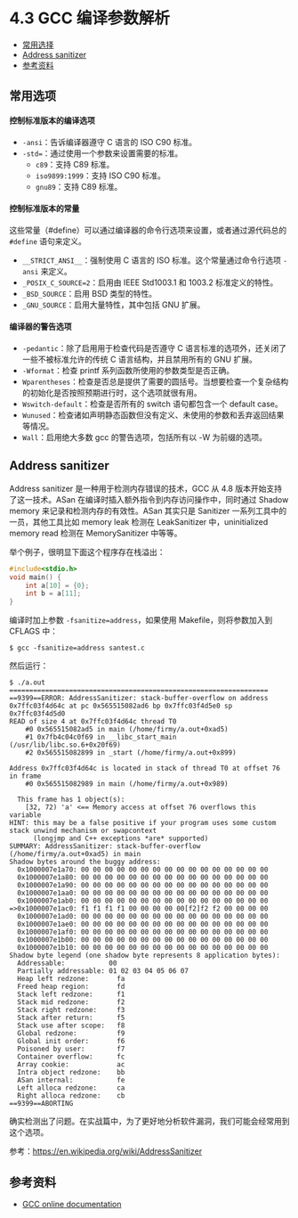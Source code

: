# 4.3 GCC 编译参数解析

- [常用选择](#常用选项)
- [Address sanitizer](#address-sanitizer)
- [参考资料](#参考资料)


## 常用选项
#### 控制标准版本的编译选项
- `-ansi`：告诉编译器遵守 C 语言的 ISO C90 标准。
- `-std=`：通过使用一个参数来设置需要的标准。
  - `c89`：支持 C89 标准。
  - `iso9899:1999`：支持 ISO C90 标准。
  - `gnu89`：支持 C89 标准。

#### 控制标准版本的常量
这些常量（#define）可以通过编译器的命令行选项来设置，或者通过源代码总的 `#define` 语句来定义。
- `__STRICT_ANSI__`：强制使用 C 语言的 ISO 标准。这个常量通过命令行选项 `-ansi` 来定义。
- `_POSIX_C_SOURCE=2`：启用由 IEEE Std1003.1 和 1003.2 标准定义的特性。
- `_BSD_SOURCE`：启用 BSD 类型的特性。
- `_GNU_SOURCE`：启用大量特性，其中包括 GNU 扩展。

#### 编译器的警告选项
- `-pedantic`：除了启用用于检查代码是否遵守 C 语言标准的选项外，还关闭了一些不被标准允许的传统 C 语言结构，并且禁用所有的 GNU 扩展。
- `-Wformat`：检查 printf 系列函数所使用的参数类型是否正确。
- `Wparentheses`：检查是否总是提供了需要的圆括号。当想要检查一个复杂结构的初始化是否按照预期进行时，这个选项就很有用。
- `Wswitch-default`：检查是否所有的 switch 语句都包含一个 default case。
- `Wunused`：检查诸如声明静态函数但没有定义、未使用的参数和丢弃返回结果等情况。
- `Wall`：启用绝大多数 gcc 的警告选项，包括所有以 -W 为前缀的选项。


## Address sanitizer
Address sanitizer 是一种用于检测内存错误的技术，GCC 从 4.8 版本开始支持了这一技术。ASan 在编译时插入额外指令到内存访问操作中，同时通过 Shadow memory 来记录和检测内存的有效性。ASan 其实只是 Sanitizer 一系列工具中的一员，其他工具比如 memory leak 检测在 LeakSanitizer 中，uninitialized memory read 检测在 MemorySanitizer 中等等。

举个例子，很明显下面这个程序存在栈溢出：
```C
#include<stdio.h>
void main() {
    int a[10] = {0};
    int b = a[11];
}
```
编译时加上参数 `-fsanitize=address`，如果使用 Makefile，则将参数加入到 CFLAGS 中：
```
$ gcc -fsanitize=address santest.c
```
然后运行：
```
$ ./a.out 
=================================================================
==9399==ERROR: AddressSanitizer: stack-buffer-overflow on address 0x7ffc03f4d64c at pc 0x565515082ad6 bp 0x7ffc03f4d5e0 sp 0x7ffc03f4d5d0
READ of size 4 at 0x7ffc03f4d64c thread T0
    #0 0x565515082ad5 in main (/home/firmy/a.out+0xad5)
    #1 0x7fb4c04c0f69 in __libc_start_main (/usr/lib/libc.so.6+0x20f69)
    #2 0x565515082899 in _start (/home/firmy/a.out+0x899)

Address 0x7ffc03f4d64c is located in stack of thread T0 at offset 76 in frame
    #0 0x565515082989 in main (/home/firmy/a.out+0x989)

  This frame has 1 object(s):
    [32, 72) 'a' <== Memory access at offset 76 overflows this variable
HINT: this may be a false positive if your program uses some custom stack unwind mechanism or swapcontext
      (longjmp and C++ exceptions *are* supported)
SUMMARY: AddressSanitizer: stack-buffer-overflow (/home/firmy/a.out+0xad5) in main
Shadow bytes around the buggy address:
  0x1000007e1a70: 00 00 00 00 00 00 00 00 00 00 00 00 00 00 00 00
  0x1000007e1a80: 00 00 00 00 00 00 00 00 00 00 00 00 00 00 00 00
  0x1000007e1a90: 00 00 00 00 00 00 00 00 00 00 00 00 00 00 00 00
  0x1000007e1aa0: 00 00 00 00 00 00 00 00 00 00 00 00 00 00 00 00
  0x1000007e1ab0: 00 00 00 00 00 00 00 00 00 00 00 00 00 00 00 00
=>0x1000007e1ac0: f1 f1 f1 f1 00 00 00 00 00[f2]f2 f2 00 00 00 00
  0x1000007e1ad0: 00 00 00 00 00 00 00 00 00 00 00 00 00 00 00 00
  0x1000007e1ae0: 00 00 00 00 00 00 00 00 00 00 00 00 00 00 00 00
  0x1000007e1af0: 00 00 00 00 00 00 00 00 00 00 00 00 00 00 00 00
  0x1000007e1b00: 00 00 00 00 00 00 00 00 00 00 00 00 00 00 00 00
  0x1000007e1b10: 00 00 00 00 00 00 00 00 00 00 00 00 00 00 00 00
Shadow byte legend (one shadow byte represents 8 application bytes):
  Addressable:           00
  Partially addressable: 01 02 03 04 05 06 07 
  Heap left redzone:       fa
  Freed heap region:       fd
  Stack left redzone:      f1
  Stack mid redzone:       f2
  Stack right redzone:     f3
  Stack after return:      f5
  Stack use after scope:   f8
  Global redzone:          f9
  Global init order:       f6
  Poisoned by user:        f7
  Container overflow:      fc
  Array cookie:            ac
  Intra object redzone:    bb
  ASan internal:           fe
  Left alloca redzone:     ca
  Right alloca redzone:    cb
==9399==ABORTING
```
确实检测出了问题。在实战篇中，为了更好地分析软件漏洞，我们可能会经常用到这个选项。

参考：https://en.wikipedia.org/wiki/AddressSanitizer


## 参考资料
- [GCC online documentation](https://gcc.gnu.org/onlinedocs/)
